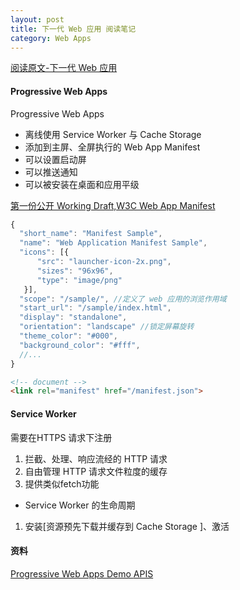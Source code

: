 ```yaml
---
layout: post
title: 下一代 Web 应用 阅读笔记
category: Web Apps
---
```


[阅读原文-下一代 Web 应用](https://huangxuan.me/2017/02/09/nextgen-web-pwa/)


#### Progressive Web Apps

Progressive Web Apps

- 离线使用 Service Worker 与 Cache Storage
- 添加到主屏、全屏执行的 Web App Manifest
- 可以设置启动屏
- 可以推送通知
- 可以被安装在桌面和应用平级


[第一份公开 Working Draft,W3C Web App Manifest ](https://www.w3.org/TR/2013/WD-appmanifest-20131217/)

```javascript
{
  "short_name": "Manifest Sample",
  "name": "Web Application Manifest Sample",
  "icons": [{
      "src": "launcher-icon-2x.png",
      "sizes": "96x96",
      "type": "image/png"
   }],
  "scope": "/sample/", //定义了 web 应用的浏览作用域
  "start_url": "/sample/index.html",
  "display": "standalone",
  "orientation": "landscape" //锁定屏幕旋转
  "theme_color": "#000",
  "background_color": "#fff",
  //...
}

```
```html
<!-- document -->
<link rel="manifest" href="/manifest.json">
```

#### Service Worker

需要在HTTPS 请求下注册

1. 拦截、处理、响应流经的 HTTP 请求
2. 自由管理 HTTP 请求文件粒度的缓存
3. 提供类似fetch功能

- Service Worker 的生命周期

1. 安装[资源预先下载并缓存到 Cache Storage ]、激活

#### 资料

[ Progressive Web Apps ](https://huangxuan.me/sw-101-gdgdf/)
[ Demo ](https://github.com/Huxpro/sw-101-gdgdf)
[ APIS ](https://developers.google.com/web/fundamentals/engage-and-retain/push-notifications/)